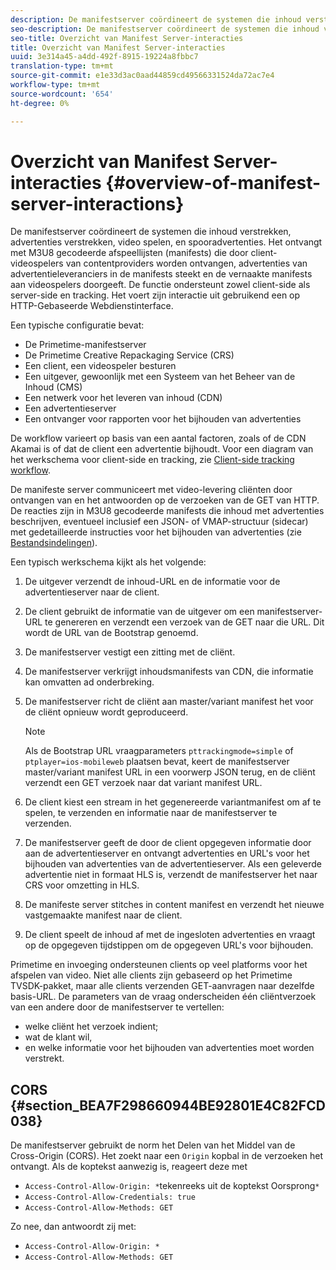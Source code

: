 ```yaml
---
description: De manifestserver coördineert de systemen die inhoud verstrekken, advertenties verstrekken, video spelen, en spooradvertenties. Het ontvangt met M3U8 gecodeerde afspeellijsten (manifests) die door client-videospelers van contentproviders worden ontvangen, advertenties van advertentieleveranciers in de manifests steekt en de vernaakte manifests aan videospelers doorgeeft. De functie ondersteunt zowel client-side als server-side en tracking. Het voert zijn interactie uit gebruikend een op HTTP-Gebaseerde Webdienstinterface.
seo-description: De manifestserver coördineert de systemen die inhoud verstrekken, advertenties verstrekken, video spelen, en spooradvertenties. Het ontvangt met M3U8 gecodeerde afspeellijsten (manifests) die door client-videospelers van contentproviders worden ontvangen, advertenties van advertentieleveranciers in de manifests steekt en de vernaakte manifests aan videospelers doorgeeft. De functie ondersteunt zowel client-side als server-side en tracking. Het voert zijn interactie uit gebruikend een op HTTP-Gebaseerde Webdienstinterface.
seo-title: Overzicht van Manifest Server-interacties
title: Overzicht van Manifest Server-interacties
uuid: 3e314a45-a4dd-492f-8915-19224a8fbbc7
translation-type: tm+mt
source-git-commit: e1e33d3ac0aad44859cd49566331524da72ac7e4
workflow-type: tm+mt
source-wordcount: '654'
ht-degree: 0%

---
```



# Overzicht van Manifest Server-interacties {#overview-of-manifest-server-interactions}

De manifestserver coördineert de systemen die inhoud verstrekken, advertenties verstrekken, video spelen, en spooradvertenties. Het ontvangt met M3U8 gecodeerde afspeellijsten (manifests) die door client-videospelers van contentproviders worden ontvangen, advertenties van advertentieleveranciers in de manifests steekt en de vernaakte manifests aan videospelers doorgeeft. De functie ondersteunt zowel client-side als server-side en tracking. Het voert zijn interactie uit gebruikend een op HTTP-Gebaseerde Webdienstinterface.

Een typische configuratie bevat:

* De Primetime-manifestserver
* De Primetime Creative Repackaging Service (CRS)
* Een client, een videospeler besturen
* Een uitgever, gewoonlijk met een Systeem van het Beheer van de Inhoud (CMS)
* Een netwerk voor het leveren van inhoud (CDN)
* Een advertentieserver
* Een ontvanger voor rapporten voor het bijhouden van advertenties

De workflow varieert op basis van een aantal factoren, zoals of de CDN Akamai is of dat de client een advertentie bijhoudt. Voor een diagram van het werkschema voor client-side en tracking, zie [Client-side tracking workflow](/help/primetime-ad-insertion/~old-msapi-topics/ms-at-effectiveness/notvsdk-csat-overview.md#section_cst_flow).

De manifeste server communiceert met video-levering cliënten door ontvangen van en het antwoorden op de verzoeken van de GET van HTTP. De reacties zijn in M3U8 gecodeerde manifests die inhoud met advertenties beschrijven, eventueel inclusief een JSON- of VMAP-structuur (sidecar) met gedetailleerde instructies voor het bijhouden van advertenties (zie [Bestandsindelingen](/help/primetime-ad-insertion/~old-msapi-topics/ms-list-file-formats/ms-api-file-formats.md)).

Een typisch werkschema kijkt als het volgende:

1. De uitgever verzendt de inhoud-URL en de informatie voor de advertentieserver naar de client.
1. De client gebruikt de informatie van de uitgever om een manifestserver-URL te genereren en verzendt een verzoek van de GET naar die URL. Dit wordt de URL van de Bootstrap genoemd.
1. De manifestserver vestigt een zitting met de cliënt.
1. De manifestserver verkrijgt inhoudsmanifests van CDN, die informatie kan omvatten ad onderbreking.
1. De manifestserver richt de cliënt aan master/variant manifest het voor de cliënt opnieuw wordt geproduceerd.

   >[!NOTE]
   >
   >Als de Bootstrap URL vraagparameters `pttrackingmode=simple` of `ptplayer=ios-mobileweb` plaatsen bevat, keert de manifestserver master/variant manifest URL in een voorwerp JSON terug, en de cliënt verzendt een GET verzoek naar dat variant manifest URL.

1. De client kiest een stream in het gegenereerde variantmanifest om af te spelen, te verzenden en informatie naar de manifestserver te verzenden.
1. De manifestserver geeft de door de client opgegeven informatie door aan de advertentieserver en ontvangt advertenties en URL&#39;s voor het bijhouden van advertenties van de advertentieserver. Als een geleverde advertentie niet in formaat HLS is, verzendt de manifestserver het naar CRS voor omzetting in HLS.
1. De manifeste server stitches in content manifest en verzendt het nieuwe vastgemaakte manifest naar de client.
1. De client speelt de inhoud af met de ingesloten advertenties en vraagt op de opgegeven tijdstippen om de opgegeven URL&#39;s voor bijhouden.

Primetime en invoeging ondersteunen clients op veel platforms voor het afspelen van video. Niet alle clients zijn gebaseerd op het Primetime TVSDK-pakket, maar alle clients verzenden GET-aanvragen naar dezelfde basis-URL. De parameters van de vraag onderscheiden één cliëntverzoek van een andere door de manifestserver te vertellen:

* welke cliënt het verzoek indient;
* wat de klant wil,
* en welke informatie voor het bijhouden van advertenties moet worden verstrekt.

## CORS {#section_BEA7F298660944BE92801E4C82FCD038}

De manifestserver gebruikt de norm het Delen van het Middel van de Cross-Origin (CORS). Het zoekt naar een `Origin` kopbal in de verzoeken het ontvangt. Als de koptekst aanwezig is, reageert deze met

* `Access-Control-Allow-Origin: *`tekenreeks uit de koptekst Oorsprong`*`
* `Access-Control-Allow-Credentials: true`
* `Access-Control-Allow-Methods: GET`

Zo nee, dan antwoordt zij met:

* `Access-Control-Allow-Origin: *`
* `Access-Control-Allow-Methods: GET`